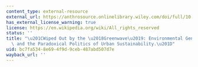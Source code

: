 ```yaml
---
content_type: external-resource
external_url: https://anthrosource.onlinelibrary.wiley.com/doi/full/10.1111/j.1548-744X.2011.01063.x
has_external_license_warning: true
license: https://en.wikipedia.org/wiki/All_rights_reserved
status: ''
title: "\u201CWiped Out by the \u2018Greenwave\u2019: Environmental Gentrification\
  \ and the Paradoxical Politics of Urban Sustainability.\u201D"
uid: bc7fa534-8e69-4f9d-9ceb-487abd507d7e
wayback_url: ''
---
```

